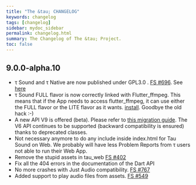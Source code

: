 ```yaml
---
title: "The &tau; CHANGELOG"
keywords: changelog
tags: [changelog]
sidebar: mydoc_sidebar
permalink: changelog.html
summary: The Changelog of The &tau; Project.
toc: false
---
```

## 9.0.0-alpha.10

- τ Sound and τ Native are now published under GPL3.0 . [FS #696](https://github.com/Canardoux/tau/issues/696). See [here](tau_sound_birth-post.html)
- τ Sound FULL flavor is now correctly linked with Flutter_ffmpeg. This means that if the App needs to access flutter_ffmpeg, it can use either the FULL flavor or the LITE flavor as it wants. [install](flutter_sound_install.html#ffmpeg). Goodbye the old hack :-)
- A new API V9 is offered (beta). Please refer to [this migration guide](links_migration_v9). The V6 API continues to be supported (backward compatibility is ensured) thanks to deprecated classes.
- Not necessary anymore to do any include inside index.html for Tau Sound on Web. We probably will have less Problem Reports from τ users not able to run their Web App.
- Remove the stupid assets in tau_web [FS #402](https://github.com/Canardoux/tau/issues/402)
- Fix all the 404 errors in the documentation of the Dart API
- No more crashes with Just Audio compatibility. [FS #767](https://github.com/Canardoux/tau/issues/767)
- Added support to play audio files from assets. [FS #549](https://github.com/Canardoux/tau/issues/549)